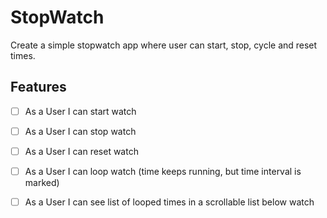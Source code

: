 # StopWatch

Create a simple stopwatch app where user can start, stop, cycle and reset times.

## Features

- [ ] As a User I can start watch
- [ ] As a User I can stop watch
- [ ] As a User I can reset watch
- [ ] As a User I can loop watch (time keeps running, but time interval is marked)
- [ ] As a User I can see list of looped times in a scrollable list below watch

